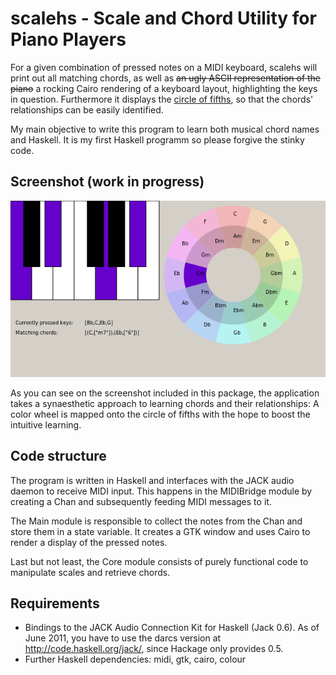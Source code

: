 scalehs - Scale and Chord Utility for Piano Players
===================================================

For a given combination of pressed notes on a MIDI keyboard, scalehs will
print out all matching chords, as well as ~~an ugly ASCII representation of
the piano~~ a rocking Cairo rendering of a keyboard layout, highlighting the
keys in question. Furthermore it displays the [circle of fifths](http://en.wikipedia.org/wiki/Circle_of_fifths), so that the chords' relationships can be easily identified.

My main objective to write this program to learn both musical chord names and Haskell. It is my first Haskell programm so please forgive the stinky code.

Screenshot (work in progress)
---------------------------------

![Screenshot of the development version](/screenshot.png)

As you can see on the screenshot included in this package, the application takes a synaesthetic approach to learning chords and their relationships: A color wheel is mapped onto the circle of fifths with the hope to boost the intuitive learning.

Code structure
--------------

The program is written in Haskell and interfaces with the JACK audio daemon to
receive MIDI input. This happens in the MIDIBridge module by creating a Chan
and subsequently feeding MIDI messages to it.

The Main module is responsible to collect the notes from the Chan and store
them in a state variable. It creates a GTK window and uses Cairo to render a
display of the pressed notes.

Last but not least, the Core module consists of purely functional code to
manipulate scales and retrieve chords.

Requirements
------------

 * Bindings to the JACK Audio Connection Kit for Haskell (Jack 0.6). As of
   June 2011, you have to use the darcs version at
   http://code.haskell.org/jack/, since Hackage only provides 0.5.
 * Further Haskell dependencies: midi, gtk, cairo, colour
